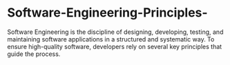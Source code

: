 # Software-Engineering-Principles-
Software Engineering is the discipline of designing, developing, testing, and maintaining software applications in a structured and systematic way. To ensure high-quality software, developers rely on several key principles that guide the process.
